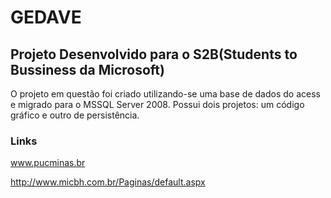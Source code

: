 GEDAVE
======

<h2> Projeto Desenvolvido para o S2B(Students to Bussiness da Microsoft) </h2>
<p>O projeto em questão foi criado utilizando-se uma base de dados do acess e migrado para o MSSQL Server 2008.
Possui dois projetos: um código gráfico e outro de persistência.</p>

<h3> Links</h3>
<p><a href>www.pucminas.br</a></p>

<p><a href> http://www.micbh.com.br/Paginas/default.aspx</p>
